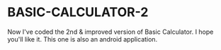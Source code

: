 # BASIC-CALCULATOR-2
Now I've coded the 2nd &amp; improved version of Basic Calculator. I hope you'll like it. This one is also an android application.
